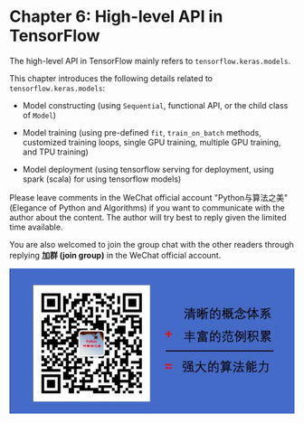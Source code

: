 # Chapter 6: High-level API in TensorFlow

The high-level API in TensorFlow mainly refers to `tensorflow.keras.models`.

This chapter introduces the following details related to `tensorflow.keras.models`:

* Model constructing (using `Sequential`, functional API, or the child class of `Model`)

* Model training (using pre-defined `fit`, `train_on_batch` methods, customized training loops, single GPU training, multiple GPU training, and TPU training)

* Model deployment (using tensorflow serving for deployment, using spark (scala) for using tensorflow models)


Please leave comments in the WeChat official account "Python与算法之美" (Elegance of Python and Algorithms) if you want to communicate with the author about the content. The author will try best to reply given the limited time available.

You are also welcomed to join the group chat with the other readers through replying **加群 (join group)** in the WeChat official account.

![image.png](../../data/Python与算法之美logo.jpg)
